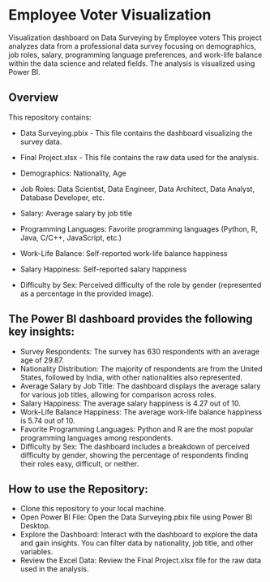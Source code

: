 # Employee Voter Visualization

Visualization dashboard on Data Surveying by Employee voters
This project analyzes data from a professional data survey focusing on demographics, job roles, salary, programming language preferences, and work-life balance within the data science and related fields. The analysis is visualized using Power BI.

## Overview
This repository contains:

- Data Surveying.pbix -  This file contains the dashboard visualizing the survey data.
- Final Project.xlsx - This file contains the raw data used for the analysis.

- Demographics: Nationality, Age
- Job Roles: Data Scientist, Data Engineer, Data Architect, Data Analyst, Database Developer, etc.
- Salary: Average salary by job title
- Programming Languages: Favorite programming languages (Python, R, Java, C/C++, JavaScript, etc.)
- Work-Life Balance: Self-reported work-life balance happiness
- Salary Happiness: Self-reported salary happiness
- Difficulty by Sex: Perceived difficulty of the role by gender (represented as a percentage in the provided image).

## The Power BI dashboard provides the following key insights:

- Survey Respondents: The survey has 630 respondents with an average age of 29.87.
- Nationality Distribution: The majority of respondents are from the United States, followed by India, with other nationalities also represented.
- Average Salary by Job Title: The dashboard displays the average salary for various job titles, allowing for comparison across roles.
- Salary Happiness: The average salary happiness is 4.27 out of 10.
- Work-Life Balance Happiness: The average work-life balance happiness is 5.74 out of 10.
- Favorite Programming Languages: Python and R are the most popular programming languages among respondents.
- Difficulty by Sex: The dashboard includes a breakdown of perceived difficulty by gender, showing the percentage of respondents finding their roles easy, difficult, or neither.

## How to use the Repository: 
- Clone this repository to your local machine.
- Open Power BI File: Open the Data Surveying.pbix file using Power BI Desktop.
- Explore the Dashboard: Interact with the dashboard to explore the data and gain insights. You can filter data by nationality, job title, and other variables.
- Review the Excel Data: Review the Final Project.xlsx file for the raw data used in the analysis.
